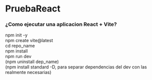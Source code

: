 # PruebaReact
<h3>¿Como ejecutar una aplicacion React + Vite?</h3>
npm init -y<br>
npm create vite@latest<br>
cd repo_name<br>
npm install<br>
npm run dev<br>
(npm uninstall dep_name) <br>
(npm install standard -D, para separar dependencias del dev con las realmente necesarias) <br>
